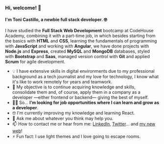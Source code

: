 ### Hi, welcome! 👋

#### I'm Toni Castillo, a newbie full stack developer. 🤓

I have studied the **Full Stack Web Development** bootcamp at CodeHouse Academy, combining it with a part-time job, in which besides starting from the basics with **HTML** and **CSS**, learning the fundamentals of programming with **JavaScript** and working with **Angular**, we have done projects with **Node.js** and **Express**, created **MySQL** and **MongoDB** databases, styled with **Bootstrap** and **Saas**, managed version control with **Git** and applied **Scrum** for agile development.

- 💡 I have extensive skills in digital environments due to my professional background as a tech journalist and my love for technology, I know what it's like to work remotely for years and teamwork.
- 🌱 My objective is to continue acquiring knowledge and skills, consolidate them and, of course, apply them in a company as a developer —either frontend or backend— giving the best of myself.
- 🙋‍♂️ So... **I’m looking for job opportunities where I can learn and grow as a developer**.
- 🤓 I'm currently improving my knowledge and learning React.
- 💬 Ask me about whatever you think may help you.
- 📫 How to contact me or hear from me: [LinkedIn](https://www.linkedin.com/in/toni-castillo-lozano/), [Twitter](https://twitter.com/ToniCastillo_)... and [my new web](https://tonicastillo.net/)!
- ⚡ Fun fact: I use light themes and I love going to escape rooms.
